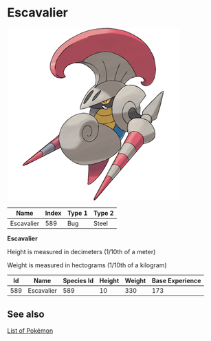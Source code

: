 # Escavalier


![Escavalier](images/589.png)

| **Name** | **Index** | **Type 1** | **Type 2** |
|----|----|----|----|
| Escavalier | 589 | Bug | Steel  |

**Escavalier** 


Height is measured in decimeters (1/10th of a meter)

Weight is measured in hectograms (1/10th of a kilogram)

| **Id** | **Name** | **Species Id** | **Height** | **Weight** | **Base Experience** |
|--------|----------|----------------|------------|------------|---------------------|
| 589 | Escavalier | 589 | 10 | 330 | 173 |


## See also

[List of Pokémon](../pokemon.md)
